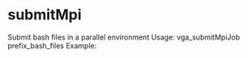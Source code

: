 # submitMpi
Submit bash files in a parallel environment
Usage: vga_submitMpiJob prefix_bash_files
Example: 
